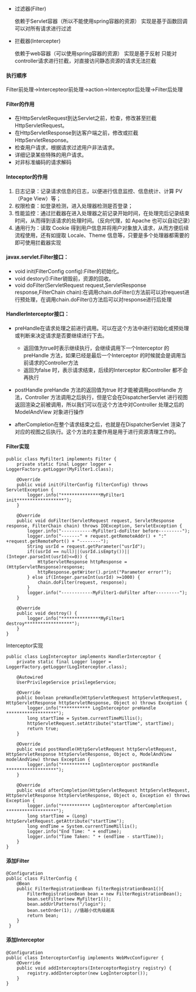 
* 过滤器(Filter)

    依赖于Servlet容器（所以不能使用spring容器的资源）
    实现是基于函数回调
    可以对所有请求进行过滤


* 拦截器(Intercepter)

    依赖于web容器（可以使用spring容器的资源）
    实现是基于反射
    只能对controller请求进行拦截，对直接访问静态资源的请求无法拦截

#### 执行顺序

Filter前处理->Intercepteor前处理->action->Interceptor后处理->Filter后处理


#### Filter的作用
*   在HttpServletRequest到达Servlet之前，检查，修改甚至拦截HttpServletRequest。
*   在HttpServletResponse到达客户端之前，修改或拦截HttpServletResponse。
*   检查用户请求，根据请求过滤用户非法请求。
*   详细记录某些特殊的用户请求。
*   对非标准编码的请求解码

#### Inteceptor的作用
1.  日志记录：记录请求信息的日志，以便进行信息监控、信息统计、计算 PV（Page View）等；
2.  权限检查：如登录检测，进入处理器检测是否登录；
3.  性能监控：通过拦截器在进入处理器之前记录开始时间，在处理完后记录结束时间，从而得到该请求的处理时间。（反向代理，如 Apache 也可以自动记录）
4.  通用行为：读取 Cookie 得到用户信息并将用户对象放入请求，从而方便后续流程使用，还有如提取 Locale、Theme 信息等，只要是多个处理器都需要的即可使用拦截器实现

#### javax.servlet.Filter接口：

*   void init(FilterConfig config):Filter的初始化。
*   void destory():Filter销毁前，资源的回收。
*   void doFilter(ServletRequest request,ServletResponse response,FilterChain chain):在调用chain.doFilter()方法前可以对request进行预处理，在调用chain.doFilter()方法后可以对response进行后处理


#### HandlerInterceptor接口：
*   preHandle在请求处理之前进行调用。可以在这个方法中进行初始化或预处理或判断来决定请求是否要继续进行下去。
    *   返回值为true时表示继续执行，会继续调用下一个Interceptor 的preHandle 方法，如果已经是最后一个Interceptor 的时候就会是调用当前请求的Controller方法
    *   返回为false 时，表示请求结束，后续的Interceptor 和Controller 都不会再执行
    
*   postHandle preHandle 方法的返回值为true 时才能被调用postHandle 方法，Controller 方法调用之后执行，但是它会在DispatcherServlet 进行视图返回渲染之前被调用，所以我们可以在这个方法中对Controller 处理之后的ModelAndView 对象进行操作
    
*   afterCompletion在整个请求结束之后，也就是在DispatcherServlet 渲染了对应的视图之后执行。这个方法的主要作用是用于进行资源清理工作的。


#### Filter实现
```
public class MyFilter1 implements Filter {
    private static final Logger logger = LoggerFactory.getLogger(MyFilter1.class);
 
    @Override
    public void init(FilterConfig filterConfig) throws ServletException {
        logger.info("***************MyFilter1 init******************");
    }
    
    @Override
    public void doFilter(ServletRequest request, ServletResponse response, FilterChain chain) throws IOException, ServletException {
        logger.info("------------MyFilter1-doFilter before---------");
        logger.info("-------" + request.getRemoteAddr() + ":" +request.getRemotePort() + "--------");
        String usrId = request.getParameter("usrId");
        if((usrId == null)||(usrId.isEmpty())||(Integer.parseInt(usrId)<=0)) {
            HttpServletResponse httpResponse = (HttpServletResponse)response;
            httpResponse.getWriter().print("Parameter error!");
        } else if(Integer.parseInt(usrId) >=1000) {
            chain.doFilter(request, response);
        }
        logger.info("------------MyFilter1-doFilter after---------");
    }
    
    @Override
    public void destroy() {
        logger.info("***************MyFilter1 destroy******************");
    }
}
```

Interceptor实现
```
public class LogInterceptor implements HandlerInterceptor {
    private static final Logger logger = LoggerFactory.getLogger(LogInterceptor.class);
    
    @Autowired
    UserPrivilegeService privilegeService;
    
    @Override
    public boolean preHandle(HttpServletRequest httpServletRequest, HttpServletResponse httpServletResponse, Object o) throws Exception {
        logger.info("*********** LogInterceptor preHandle *******************");
        long startTime = System.currentTimeMillis();
        httpServletRequest.setAttribute("startTime", startTime);
        return true; 
    }
    
    @Override
    public void postHandle(HttpServletRequest httpServletRequest, HttpServletResponse httpServletResponse, Object o, ModelAndView modelAndView) throws Exception {
        logger.info("*********** LogInterceptor postHandle *******************");
    }
    
    @Override
    public void afterCompletion(HttpServletRequest httpServletRequest, HttpServletResponse httpServletResponse, Object o, Exception e) throws Exception {
        logger.info("*********** LogInterceptor afterCompletion *******************");
        long startTime = (Long) httpServletRequest.getAttribute("startTime");
        long endTime = System.currentTimeMillis();
        logger.info("End Time: " + endTime);
        logger.info("Time Taken: " + (endTime - startTime));
    }
}
```

#### 添加Filter
```
@Configuration
public class FilterConfig {
    @Bean
    public FilterRegistrationBean filterRegistrationBean1(){
        FilterRegistrationBean bean = new FilterRegistrationBean();
        bean.setFilter(new MyFilter1());
        bean.addUrlPatterns("/login");
        bean.setOrder(1); //值越小优先级越高
        return bean;
    }
 }
```

#### 添加Interceptor
```
@Configuration
public class InterceptorConfig implements WebMvcConfigurer {
    @Override
    public void addInterceptors(InterceptorRegistry registry) {
        registry.addInterceptor(new LogInterceptor());
    }
}
```
